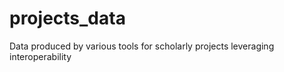projects_data
=============

Data produced by various tools for scholarly projects leveraging interoperability
